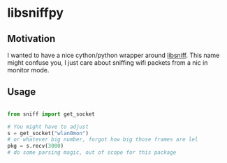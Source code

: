 # libsniffpy

## Motivation

I wanted to have a nice cython/python wrapper around [libsniff](https://github.com/4thel00z/libsniff).
This name might confuse you, I just care about sniffing wifi packets from a nic in monitor mode.

## Usage

```python

from sniff import get_socket

# You might have to adjust 
s = get_socket("wlan0mon")
# or whatever big number, forgot how big those frames are lel
pkg = s.recv(3000)
# do some parsing magic, out of scope for this package
```
